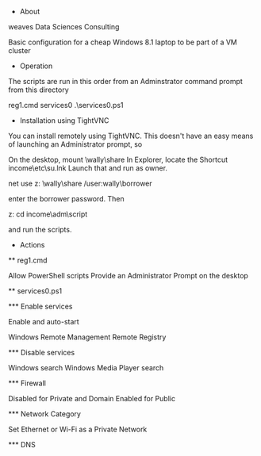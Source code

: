 * About 

weaves
Data Sciences Consulting

Basic configuration for a cheap Windows 8.1 laptop to be part of a VM cluster

* Operation

The scripts are run in this order from an Adminstrator command prompt
from this directory

 reg1.cmd
 services0 .\services0.ps1

* Installation using TightVNC

You can install remotely using TightVNC. This doesn't have an easy means of launching an
Administrator prompt, so 

On the desktop, mount \\wally\share
In Explorer, locate the Shortcut income\etc\su.lnk
Launch that and run as owner.

 net use z: \\wally\share /user:wally\borrower 

enter the borrower password. Then 

 z:
 cd income\adm\script

and run the scripts.

* Actions

** reg1.cmd 

Allow PowerShell scripts
Provide an Administrator Prompt on the desktop

** services0.ps1

*** Enable services

Enable and auto-start 

Windows Remote Management
Remote Registry

*** Disable services

Windows search
Windows Media Player search

*** Firewall

Disabled for Private and Domain
Enabled for Public

*** Network Category

Set Ethernet or Wi-Fi as a Private Network

*** DNS

